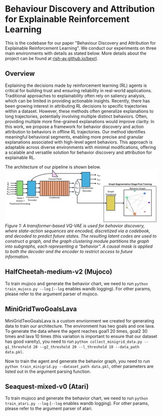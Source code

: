 # Behaviour Discovery and Attribution for Explainable Reinforcement Learning
This is the codebase for our paper "Behaviour Discovery and Attribution for Explainable Reinforcement Learning". We conduct our experiments on three main environments with details as stated below.
More details about the project can be found at [rish-av.github.io/bexrl](https://rish-av.github.io/bexrl).

## Overview
Explaining the decisions made by reinforcement learning (RL) agents is critical for building trust and ensuring reliability in real-world applications. Traditional approaches to explainability often rely on saliency analysis, which can be limited in providing actionable insights. Recently, there has been growing interest in attributing RL decisions to specific trajectories within a dataset. However, these methods often generalize explanations to long trajectories, potentially involving multiple distinct behaviors. Often, providing multiple more fine-grained explanations would improve clarity. In this work, we propose a framework for behavior discovery and action attribution to behaviors in offline RL trajectories. Our method identifies meaningful behavioral segments, enabling more precise and granular explanations associated with high-level agent behaviors. This approach is adaptable across diverse environments with minimal modifications, offering a scalable and versatile solution for behavior discovery and attribution for explainable RL.


The architecture of our pipeline is shown below.
![Behavior Discovery](figures/vqvae_final-1.png)
*Figure 1: A transformer-based VQ-VAE is used for behavior discovery, where state-action sequences are encoded, discretized via a codebook, and decoded to predict future states. The resulting latent codes are used to construct a graph, and the graph clustering module partitions the graph into subgraphs, each representing a “behavior”. A causal mask is applied to both the decoder and the encoder to restrict access to future information.*


## HalfCheetah-medium-v2 (Mujoco)

To train mujoco and generate the behavior chart, we need to run `python train_mujoco.py --log` (`--log` enables wandb logging). For other params, please refer to the argument parser of mujoco.



## MiniGridTwoGoalsLava
MiniGridTwoGoalsLava is a custom envrionment we created for generating data to train our architecture. The environment has two goals and one lava. To generate the data where the agent reaches goal1 20 times, goal2 30 times and lava 10 times (this variation is important to ensure that our dataset has good vareity), you need to run `python collect_minigrid_data.py --g1_threshold 20 --g2_threshold 20 --l_threshold 10 --data_path data.pkl`. 

Now to train the agent and generate the behavior graph, you need to run `python train_minigrid.py --dataset_path data.pkl`, other parameters are listed out in the argument parsing function.


## Seaquest-mixed-v0 (Atari)
To train mujoco and generate the behavior chart, we need to run `python train_atari.py --log` (`--log` enables wandb logging). For other params, please refer to the argument parser of atari. 

